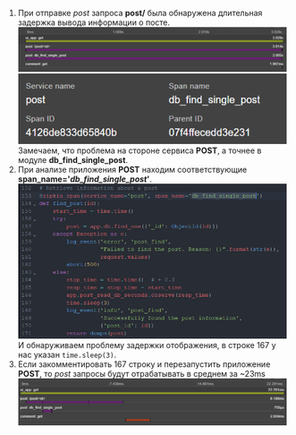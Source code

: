 1. При отправке *post* запроса **post/<id>** была обнаружена длительная задержка вывода информации о посте.
![alt text](image-1.png)
![alt text](image-2.png)
Замечаем, что проблема на стороне сервиса **POST**, а точнее в модуле **db_find_single_post**.
2. При анализе приложения **POST** находим соответствующие **span_name='*db_find_single_post*'**.
![alt text](image-3.png)
И обнаруживаем проблему задержки отображения, в строке 167 у нас указан `time.sleep(3)`.
4. Если закомментировать 167 строку и перезапустить приложение **POST**, то *post* запросы будут отрабатывать в среднем за ~23ms
![alt text](image-4.png)
